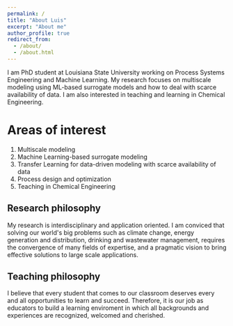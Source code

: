 ```yaml
---
permalink: /
title: "About Luis"
excerpt: "About me"
author_profile: true
redirect_from: 
  - /about/
  - /about.html
---
```


I am PhD student at Louisiana State University working on Process Systems Engineering and Machine Learning. My research focuses on multiscale modeling using ML-based surrogate models and how to deal with scarce availability of data. I am also interested in teaching and learning in Chemical Engineering.

Areas of interest
======
1. Multiscale modeling
2. Machine Learning-based surrogate modeling
3. Transfer Learning for data-driven modeling with scarce availability of data
4. Process design and optimization
5. Teaching in Chemical Engineering

Research philosophy
------
My research is interdisciplinary and application oriented. I am conviced that solving our world's big problems such as climate change, energy generation and distribution, drinking and wastewater management, requires the convergence of many fields of expertise, and a pragmatic vision to bring effective solutions to large scale applications.

Teaching philosophy
------
I believe that every student that comes to our classroom deserves every and all opportunities to learn and succeed. Therefore, it is our job as educators to build a learning enviroment in which all backgrounds and experiences are recognized, welcomed and cherished. 


